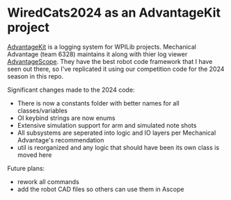 # WiredCats2024 as an AdvantageKit project

[AdvantageKit](https://github.com/Mechanical-Advantage/AdvantageKit) is a logging system for WPILib projects. Mechanical Advantage (team 6328) maintains it along with thier log viewer [AdvantageScope](https://github.com/Mechanical-Advantage/AdvantageScope). They have the best robot code framework that I have seen out there, so I've replicated it using our competition code for the 2024 season in this repo.

Significant changes made to the 2024 code:
 - There is now a constants folder with better names for all classes/variables
 - OI keybind strings are now enums
 - Extensive simulation support for arm and simulated note shots
 - All subsystems are seperated into logic and IO layers per Mechanical Advantage's recommendation
 - util is reorganized and any logic that should have been its own class is moved here

Future plans:
 - rework all commands
 - add the robot CAD files so others can use them in Ascope

